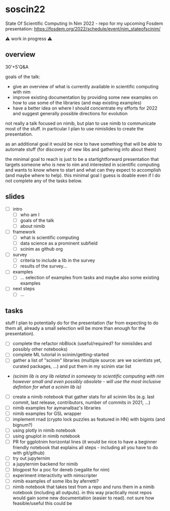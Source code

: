 # soscin22

State Of Scientific Computing In Nim 2022 - repo for my upcoming Fosdem presentation: https://fosdem.org/2022/schedule/event/nim_stateofscinim/

⚠️ work in progress ⚠️

## overview

30'+5'Q&A

goals of the talk:
- give an overview of what is currently available in scientific computing with nim
- improve existing documentation by providing some new examples on how to use some of the libraries (and map existing examples)
- have a better idea on where I should concentrate my efforts for 2022 and suggest generally possible directions for evolution

not really a talk focused on nimib, but plan to use nimib to communicate most of the stuff. in particular I plan to use nimislides to create the presentation.

as an additional goal it would be nice to have something that will be able to automate stuff (for discovery of new libs and gathering info about them)

the minimal goal to reach is just to be a startightforward presentation that targets someone who is new to nim and interested in scientific computing and wants to know where to start and what can they expect to accomplish (and maybe where to help). this minimal goal I guess is doable even if I do not complete any of the tasks below.

## slides

- [ ] intro
  - [ ] who am I
  - [ ] goals of the talk
  - [ ] about nimib
- [ ] framework
  - [ ] what is scientific computing
  - [ ] data science as a prominent subfield
  - [ ] scinim as github org
- [ ] survey
  - [ ] criteria to include a lib in the survey
  - [ ] results of the survey...
- [ ] examples
  - [ ] ... selection of examples from tasks and maybe also some existing examples
- [ ] next steps
  - [ ] ...

## tasks

stuff I plan to potentially do for the presentation (far from expecting to do them all, already a small selection will be more than enough for the presentation).

- [ ] complete the refactor nbBlock (useful/required? for nimislides and possibly other notebooks)
- [ ] complete ML tutorial in scinim/getting-started
- [ ] gather a list of "scinim" libraries (multiple source: are we scientists yet, curated packages, ...) and put them in my scinim star list
- _(scinim lib is any lib related in someway to scientific computing with nim however small and even possibly obsolete - will use the most inclusive defintion for what a scinim lib is)_
- [ ] create a nimib notebook that gather stats for all scinim libs (e.g. last commit, last release, contributors, number of commits in 2021, ...) 
- [ ] nimib examples for aymanalbaz's libraries
- [ ] nimib examples for GSL wrapper
- [ ] implement rnad (crypto lock puzzles as featured in HN) with bigints (and bignum?)
- [ ] using plotly in nimib notebook
- [ ] using gnuplot in nimib notebook
- [ ] PR for ggplotnim horizontal lines (it would be nice to have a beginner friendly notebook that explains all steps - including all you have to do with git/github)
- [ ] try out jupyternim
- [ ] a jupyternim backend for nimib
- [ ] blogpost for a poc for deneb (vegalite for nim)
- [ ] experiment interactivity with nimscripter
- [ ] nimib examples of some libs by aferretti?
- [ ] nimib notebook that takes test from a repo and runs them in a nimib notebook (including all outputs). in this way practically most repos would gain some new documentation (easier to read). not sure how feasible/useful this could be
